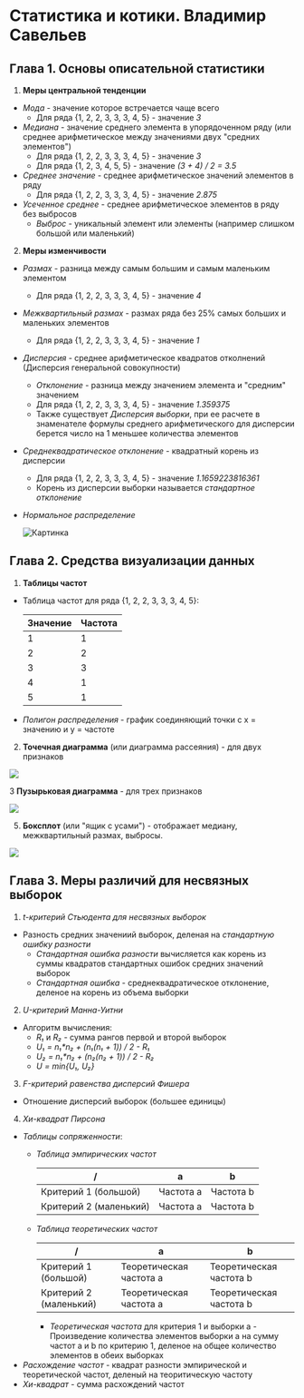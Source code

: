 # Статистика и котики. Владимир Савельев

## Глава 1. Основы описательной статистики

1. **Меры центральной тенденции**
  - *Мода* - значение которое встречается чаще всего
    - Для ряда {1, 2, 2, 3, 3, 3, 4, 5} - значение *3*
  - *Медиана* - значение среднего элемента в упорядоченном ряду (или среднее арифметическое между значениями двух "средних элементов")
    - Для ряда {1, 2, 2, 3, 3, 3, 4, 5} - значение *3*
    - Для ряда {1, 2, 3, 4, 5, 5} - значение *(3 + 4) / 2 = 3.5*
  - *Среднее значение* - среднее арифметическое значений элементов в ряду
    - Для ряда {1, 2, 2, 3, 3, 3, 4, 5} - значение *2.875*
  - *Усеченное среднее* - среднее арифметическое элементов в ряду без выбросов
    - *Выброс* - уникальный элемент или элементы (например слишком большой или маленький)
2. **Меры изменчивости**
  - *Размах* - разница между самым большим и самым маленьким элементом
    - Для ряда {1, 2, 2, 3, 3, 3, 4, 5} - значение *4*
  - *Межквартильный размах* - размах ряда без 25% самых больших и маленьких элементов
    - Для ряда {1, 2, 2, 3, 3, 3, 4, 5} - значение *1*
  - *Дисперсия* - среднее арифметическое квадратов отколнений (Дисперсия генеральной совокупности)
    - *Отклонение* - разница между значением элемента и "средним" значением
    - Для ряда {1, 2, 2, 3, 3, 3, 4, 5} - значение *1.359375*
    - Также существует *Дисперсия выборки*, при ее расчете в знаменателе формулы среднего арифметического для дисперсии берется число на 1 меньшее количества элементов
  - *Среднеквадратическое отклонение* - квадратный корень из дисперсии
    - Для ряда {1, 2, 2, 3, 3, 3, 4, 5} - значение *1.1659223816361*
    - Корень из дисперсии выборки называется *стандартное отклонение*
  - *Нормальное распределение*
    
    ![Картинка](https://external-content.duckduckgo.com/iu/?u=https%3A%2F%2Fkineziolog.su%2Fsites%2Fdefault%2Ffiles%2Fpravilo-treh-sigm.jpg&f=1&nofb=1 "Нормальное распределение")

## Глава 2. Средства визуализации данных

1. **Таблицы частот**
  - Таблица частот для ряда {1, 2, 2, 3, 3, 3, 4, 5}:

    Значение | Частота
    --- | ---
    1 | 1
    2 | 2
    3 | 3
    4 | 1
    5 | 1
    
  - *Полигон распределения* - график соединяющий точки с x = значению и y = частоте
2. **Точечная диаграмма** (или диаграмма рассеяния) - для двух признаков
  
  ![](https://external-content.duckduckgo.com/iu/?u=https%3A%2F%2Faskdev.ru%2Fimages%2Fcontent%2F17682216%2Ffbddad18db7981eeb09631f0ea92617b.png&f=1&nofb=1)

3 **Пузырьковая диаграмма** - для трех признаков

  ![](https://external-content.duckduckgo.com/iu/?u=http%3A%2F%2Fblog.atkcg.ru%2Fwp-content%2Fuploads%2F2015%2F07%2F024.png&f=1&nofb=1)

5. **Боксплот** (или "ящик с усами") - отображает медиану, межквартильный размах, выбросы.

  ![](https://external-content.duckduckgo.com/iu/?u=https%3A%2F%2Fforecasting.svetunkov.ru%2Fwp-content%2Fuploads%2F2015%2F05%2Fanalysis-08.png&f=1&nofb=1)

## Глава 3. Меры различий для несвязных выборок

1. *t-критерий Стьюдента для несвязных выборок*
  - Разность средних значениий выборок, деленая на *стандартную ошибку разности*
    - *Стандартная ошибка разности* вычисляется как корень из суммы квадратов стандартных ошибок средних значений выборок
    - *Стандартная ошибка* - среднеквадратическое отклонение, деленое на корень из объема выборки
2. *U-критерий Манна-Уитни*
  - Алгоритм вычисления:
    - *R₁* и *R₂* - сумма рангов первой и второй выборок
    - *U₁ = n₁\*n₂ + (n₁(n₁ + 1)) / 2 - R₁*
    - *U₂ = n₁\*n₂ + (n₂(n₂ + 1)) / 2 - R₂*
    - *U = min{U₁, U₂}*
3. *F-критерий равенства дисперсий Фишера*
  - Отношение дисперсий выборок (большее единицы)
4. *Хи-квадрат Пирсона*
  - *Таблицы сопряженности*:
    - *Таблица эмпирических частот*
      
      / | a | b
      ---|---|---
      Критерий 1 (большой) | Частота a | Частота b
      Критерий 2 (маленький) | Частота a | Частота b
    - *Таблица теоретических частот*

      / | a | b
      ---|---|---
      Критерий 1 (большой) | Теоретическая частота a | Теоретическая частота b
      Критерий 2 (маленький) | Теоретическая частота a | Теоретическая частота b

      - *Теоретическая частота* для критерия 1 и выборки a - Произведение количества элементов выборки a на сумму частот a и b по критерию 1, деленое на общее количество элементов в обеих выборках
  - *Расхождение частот* - квадрат разности эмпирической и теоретической частот, деленый на теоритическую частоту
  - *Хи-квадрат* - сумма расхождений частот  